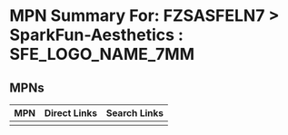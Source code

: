 



# MPN Summary For: FZSASFELN7 > SparkFun-Aesthetics : SFE_LOGO_NAME_7MM

## MPNs
  

|MPN|Direct Links|Search Links|
| :--- | :--- | :--- |
||||
